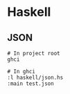 # Haskell

## JSON

```shell
# In project root
ghci

# In ghci
:l haskell/json.hs
:main test.json
```
